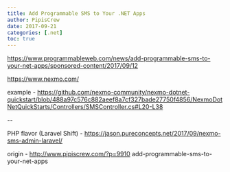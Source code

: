 ```yaml
---
title: Add Programmable SMS to Your .NET Apps
author: PipisCrew
date: 2017-09-21
categories: [.net]
toc: true
---
```


https://www.programmableweb.com/news/add-programmable-sms-to-your-net-apps/sponsored-content/2017/09/12

https://www.nexmo.com/

example - https://github.com/nexmo-community/nexmo-dotnet-quickstart/blob/488a97c576c882aeef8a7cf327bade27750f4856/NexmoDotNetQuickStarts/Controllers/SMSController.cs#L20-L38

--

PHP flavor (Laravel Shift) - https://jason.pureconcepts.net/2017/09/nexmo-sms-admin-laravel/

origin - http://www.pipiscrew.com/?p=9910 add-programmable-sms-to-your-net-apps